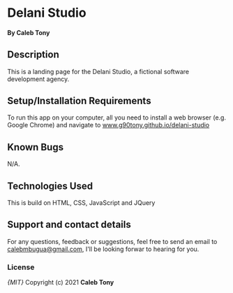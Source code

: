 # Delani Studio

#### By **Caleb Tony**

## Description

This is a landing page for the Delani Studio, a fictional software development agency.

## Setup/Installation Requirements

To run this app on your computer, all you need to install a web browser (e.g. Google Chrome) and navigate to www.g90tony.github.io/delani-studio

## Known Bugs

N/A.

## Technologies Used

This is build on HTML, CSS, JavaScript and JQuery

## Support and contact details

For any questions, feedback or suggestions, feel free to send an email to calebmbugua@gmail.com, I'll be looking forwar to hearing for you.

### License

_{MIT}_
Copyright (c) 2021 **Caleb Tony**
